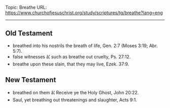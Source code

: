 Topic: Breathe
URL: https://www.churchofjesuschrist.org/study/scriptures/tg/breathe?lang=eng

---

## Old Testament

- breathed into his nostrils the breath of life, Gen. 2:7 (Moses 3:19; Abr. 5:7).
- false witnesses â¦ such as breathe out cruelty, Ps. 27:12.
- breathe upon these slain, that they may live, Ezek. 37:9.

## New Testament

- breathed on them â¦ Receive ye the Holy Ghost, John 20:22.
- Saul, yet breathing out threatenings and slaughter, Acts 9:1.

